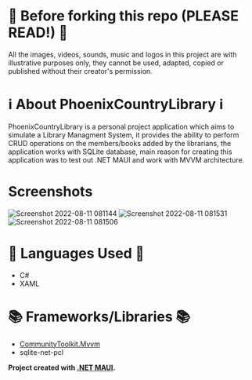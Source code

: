 # 🚨 Before forking this repo (PLEASE READ!) 🚨
All the images, videos, sounds, music and logos in this project are with illustrative purposes only, they cannot be used, adapted, copied or published without their creator's permission.

# ℹ️ About PhoenixCountryLibrary ℹ️
PhoenixCountryLibrary is a personal project application which aims to simulate a Library Managment System, it provides the ability to perform CRUD operations on the members/books added by the librarians, the application works with SQLite database, main reason for creating this application was to test out .NET MAUI and work with MVVM architecture.

# Screenshots
![Screenshot 2022-08-11 081144](https://user-images.githubusercontent.com/64515038/184069256-de870c57-a395-48e1-8041-f6a09abcc0d6.png)
![Screenshot 2022-08-11 081531](https://user-images.githubusercontent.com/64515038/184069282-bcfd9f51-6ffe-468c-bc51-36840461708c.png)
![Screenshot 2022-08-11 081506](https://user-images.githubusercontent.com/64515038/184069293-7226e280-3907-453a-b081-42682940bd45.png)

# 📜 Languages Used 📜
* C#
* XAML

# 📚 Frameworks/Libraries 📚
* [CommunityToolkit.Mvvm](https://docs.microsoft.com/en-us/windows/communitytoolkit/mvvm/introduction)
* sqlite-net-pcl

**Project created with [.NET MAUI](https://docs.microsoft.com/en-us/dotnet/maui/what-is-maui).**

